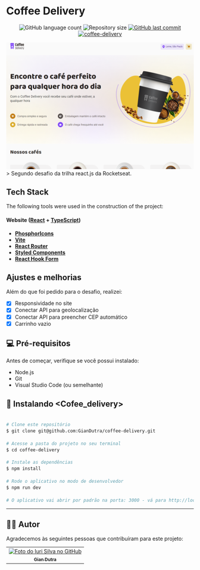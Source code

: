 # Coffee Delivery

<p align="center">
  <img alt="GitHub language count" src="https://img.shields.io/github/languages/count/GianDutra/coffee-delivery?color=%2304D361">

  <img alt="Repository size" src="https://img.shields.io/github/repo-size/GianDutra/coffee-delivery">
 
  <a href="https://github.com/GianDutra/coffee-delivery/commits/master">
    <img alt="GitHub last commit" src="https://img.shields.io/github/last-commit/GianDutra/coffee-delivery">
  </a>
  

  <a href="https://coffee-delivery-ashen-chi.vercel.app/">
    <img alt="coffee-delivery" src="https://img.shields.io/badge/coffee-delivery-%237159c1?style=flat&logo=ghost">
  </a>
</p>
<img src="./.github/coffeeImg.png" alt="coffee" title="coffee">
> Segundo desafio da trilha react.js da Rocketseat.

## Tech Stack

The following tools were used in the construction of the project:

#### **Website**  ([React](https://reactjs.org/)  +  [TypeScript](https://www.typescriptlang.org/))

- **[PhosphorIcons](https://phosphoricons.com/)**
- **[Vite](https://vitejs.dev/)**
- **[React Router](https://v5.reactrouter.com/web/guides/quick-start)**
- **[Styled Components](https://styled-components.com/)**
- **[React Hook Form](https://react-hook-form.com/)**
  
## Ajustes e melhorias

Além do que foi pedido para o desafio, realizei:

- [x] Responsividade no site
- [x] Conectar API para geolocalização
- [x] Conectar API para preencher CEP automático 
- [x] Carrinho vazio

## 💻 Pré-requisitos

Antes de começar, verifique se você possui instalado:

* Node.js
* Git
* Visual Studio Code (ou semelhante)

## 🚀 Instalando <Cofee_delivery>

 
```bash

# Clone este repositório
$ git clone git@github.com:GianDutra/coffee-delivery.git

# Acesse a pasta do projeto no seu terminal
$ cd coffee-delivery

# Instale as dependências
$ npm install

# Rode o aplicativo no modo de desenvolvedor
$ npm run dev

# O aplicativo vai abrir por padrão na porta: 3000 - vá para http://localhost:3000/

```

---


## 👨‍💼 Autor

Agradecemos às seguintes pessoas que contribuíram para este projeto:

<table>
  <tr>
    <td align="center">
      <a href="#">
        <img src="https://github.com/GianDutra.png" width="100px;" alt="Foto do Iuri Silva no GitHub"/><br>
        <sub>
          <b>Gian Dutra</b>
        </sub>
      </a>
    </td>
  </tr>
</table>

